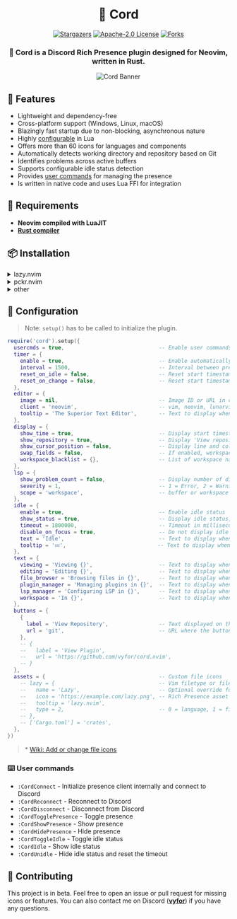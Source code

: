 <div align="center">
  <h1>🧩 <strong>Cord</strong></h1>
  <div>
    <a href="https://github.com/vyfor/cord.nvim/stargazers"><img src="https://img.shields.io/github/stars/vyfor/cord.nvim?style=for-the-badge" alt="Stargazers"></a>
    <a href="https://github.com/vyfor/cord.nvim/blob/master/LICENSE"><img src="https://img.shields.io/github/license/vyfor/cord.nvim?style=for-the-badge" alt="Apache-2.0 License"></a>
    <a href="https://github.com/vyfor/cord.nvim/forks"><img src="https://img.shields.io/github/forks/vyfor/cord.nvim?style=for-the-badge" alt="Forks"></a>
  </div>
  <h3>🚀 <strong>Cord</strong> is a Discord Rich Presence plugin designed for Neovim, written in Rust.</h3>
  <img src="https://github.com/vyfor/cord.nvim/assets/92883017/6ff91794-7264-485e-b82b-87926d7d5013" alt="Cord Banner">
</div>

## 💎 Features
- Lightweight and dependency-free
- Cross-platform support (Windows, Linux, macOS)
- Blazingly fast startup due to non-blocking, asynchronous nature
- Highly [configurable](#-configuration) in Lua
- Offers more than 60 icons for languages and components
- Automatically detects working directory and repository based on Git
- Identifies problems across active buffers
- Supports configurable idle status detection
- Provides [user commands](#%EF%B8%8F-user-commands) for managing the presence
- Is written in native code and uses Lua FFI for integration

## 🔌 Requirements
- **Neovim compiled with LuaJIT**
- **[Rust compiler](https://www.rust-lang.org/tools/install)**

## 📦 Installation
<details>
  <summary>lazy.nvim</summary>

  ```lua
  {
    'vyfor/cord.nvim',
    build = './build',
    event = 'VeryLazy'
  }
  ```
</details>

<details>
  <summary>pckr.nvim</summary>

  ```lua
  {
    'vyfor/cord.nvim',
    run = './build'
  }
  ```
</details>

<details>
  <summary>other</summary>
  <p>Same steps apply to other plugin managers. Just make sure to add/run this build command:</p>

  ```sh
  ./build
  ```
</details>

## 🔧 Configuration
> Note: `setup()` has to be called to initialize the plugin.
```lua
require('cord').setup({
  usercmds = true,                              -- Enable user commands
  timer = {
    enable = true,                              -- Enable automatically updating presence
    interval = 1500,                            -- Interval between presence updates in milliseconds (min 500)
    reset_on_idle = false,                      -- Reset start timestamp on idle
    reset_on_change = false,                    -- Reset start timestamp on presence change
  },
  editor = {
    image = nil,                                -- Image ID or URL in case a custom client id is provided
    client = 'neovim',                          -- vim, neovim, lunarvim, nvchad, astronvim or your application's client id
    tooltip = 'The Superior Text Editor',       -- Text to display when hovering over the editor's image
  },
  display = {
    show_time = true,                           -- Display start timestamp
    show_repository = true,                     -- Display 'View repository' button linked to repository url, if any
    show_cursor_position = false,               -- Display line and column number of cursor's position
    swap_fields = false,                        -- If enabled, workspace is displayed first
    workspace_blacklist = {},                   -- List of workspace names to hide
  },
  lsp = {
    show_problem_count = false,                 -- Display number of diagnostics problems
    severity = 1,                               -- 1 = Error, 2 = Warning, 3 = Info, 4 = Hint
    scope = 'workspace',                        -- buffer or workspace
  },
  idle = {
    enable = true,                              -- Enable idle status
    show_status = true,                         -- Display idle status, disable to hide the rich presence on idle
    timeout = 1800000,                          -- Timeout in milliseconds after which the idle status is set, 0 to display immediately
    disable_on_focus = true,                    -- Do not display idle status when neovim is focused
    text = 'Idle',                              -- Text to display when idle
    tooltip = '💤',                             -- Text to display when hovering over the idle image
  },
  text = {
    viewing = 'Viewing {}',                     -- Text to display when viewing a readonly file
    editing = 'Editing {}',                     -- Text to display when editing a file
    file_browser = 'Browsing files in {}',      -- Text to display when browsing files (Empty string to disable)
    plugin_manager = 'Managing plugins in {}',  -- Text to display when managing plugins (Empty string to disable)
    lsp_manager = 'Configuring LSP in {}',      -- Text to display when managing LSP servers (Empty string to disable)
    workspace = 'In {}',                        -- Text to display when in a workspace (Empty string to disable)
  },
  buttons = {
    {
      label = 'View Repository',                -- Text displayed on the button
      url = 'git',                              -- URL where the button leads to ('git' = Git repository URL)
    },
    -- {
    --   label = 'View Plugin',
    --   url = 'https://github.com/vyfor/cord.nvim',
    -- }
  },
  assets = {                                    -- Custom file icons
    -- lazy = {                                 -- Vim filetype or file name or file extension = table or string (see wiki)*
    --   name = 'Lazy',                         -- Optional override for the icon name, redundant for language types
    --   icon = 'https://example.com/lazy.png', -- Rich Presence asset name or URL
    --   tooltip = 'lazy.nvim',
    --   type = 2,                              -- 0 = language, 1 = file browser, 2 = plugin manager, 3 = lsp manager; defaults to language
    -- },
    -- ['Cargo.toml'] = 'crates',
  },
})
```
> \* [Wiki: Add or change file icons](https://github.com/vyfor/cord.nvim/wiki/Add-or-change-file-icons)

### ⌨️ User commands
- `:CordConnect`        - Initialize presence client internally and connect to Discord
- `:CordReconnect`      - Reconnect to Discord
- `:CordDisconnect`     - Disconnect from Discord
- `:CordTogglePresence` - Toggle presence
- `:CordShowPresence`   - Show presence
- `:CordHidePresence`   - Hide presence
- `:CordToggleIdle`     - Toggle idle status
- `:CordIdle`           - Show idle status
- `:CordUnidle`         - Hide idle status and reset the timeout

## 🌱 Contributing
This project is in beta. Feel free to open an issue or pull request for missing icons or features. You can also contact me on Discord (**[vyfor](https://discord.com/users/446729269872427018)**) if you have any questions.
